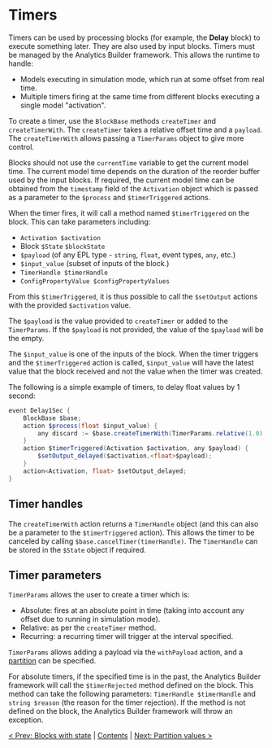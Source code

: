 # Timers

Timers can be used by processing blocks (for example, the **Delay** block) to execute something later. They are also used by input blocks. Timers must be managed by the Analytics Builder framework. This allows the runtime to handle:

* Models executing in simulation mode, which run at some offset from real time.
* Multiple timers firing at the same time from different blocks executing a single model "activation".

To create a timer, use the `BlockBase` methods `createTimer` and `createTimerWith`. The `createTimer` takes a relative offset time and a `payload`. The `createTimerWith` allows passing a `TimerParams` object to give more control.

Blocks should not use the `currentTime` variable to get the current model time. The current model time depends on the duration of the reorder buffer used by the input blocks. If required, the current model time can be obtained from the `timestamp` field of the `Activation` object which is passed as a parameter to the `$process` and `$timerTriggered` actions.

When the timer fires, it will call a method named `$timerTriggered` on the block. This can take parameters including:

* `Activation $activation`
* Block `$State` `$blockState`
* `$payload` (of any EPL type - `string`, `float`, event types, `any`, etc.)
* `$input_value` (subset of inputs of the block.)
* `TimerHandle $timerHandle`
* `ConfigPropertyValue $configPropertyValues`

From this `$timerTriggered`, it is thus possible to call the `$setOutput` actions with the provided `$activation` value.

The `$payload` is the value provided to `createTimer` or added to the `TimerParams`. If the `$payload` is not provided, the value of the `$payload` will be the empty.

The `$input_value` is one of the inputs of the block. When the timer triggers and the `$timerTriggered` action is called, `$input_value` will have the latest value that the block received and not the value when the timer was created.

The following is a simple example of timers, to delay float values by 1 second:

```Java
event Delay1Sec {
    BlockBase $base;
    action $process(float $input_value) {
        any discard := $base.createTimerWith(TimerParams.relative(1.0).withPayload($input_value));
    }
    action $timerTriggered(Activation $activation, any $payload) {
        $setOutput_delayed($activation,<float>$payload);
    }
    action<Activation, float> $setOutput_delayed;
}
```

## Timer handles

The `createTimerWith` action returns a `TimerHandle` object (and this can also be a parameter to the `$timerTriggered` action). This allows the timer to be canceled by calling `$base.cancelTimer(timerHandle)`. The `TimerHandle` can be stored in the `$State` object if required.

## Timer parameters

`TimerParams` allows the user to create a timer which is:

* Absolute: fires at an absolute point in time (taking into account any offset due to running in simulation mode).
* Relative: as per the `createTimer` method.
* Recurring: a recurring timer will trigger at the interval specified.

`TimerParams` allows adding a payload via the `withPayload` action, and a [partition](070-Partitions.md) can be specified.

For absolute timers, if the specified time is in the past, the Analytics Builder framework will call the `$timerRejected` method defined on the block. This method can take the following parameters: `TimerHandle $timerHandle` and `string $reason` (the reason for the timer rejection). If the method is not defined on the block, the Analytics Builder framework will throw an exception.

[< Prev: Blocks with state](050-State.md) | [Contents](000-contents.md) | [Next: Partition values >](070-Partitions.md) 
